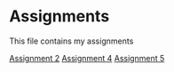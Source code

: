 # Assignments
This file contains my assignments

[Assignment 2](http://localhost:8888/notebooks/Assignment_week_2%20(8).ipynb#As-a-rule,-I-really-like-this-line)
[Assignment 4](http://localhost:8888/notebooks/Assignment_week_4.ipynb)
[Assignment 5](https://github.com/Arjen012/Assignments/blob/master/Assignment_week_5.ipynb)
